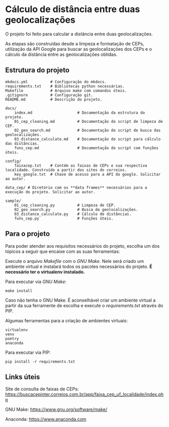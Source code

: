 # Cálculo de distância entre duas geolocalizações

O projeto foi feito para calcular a distância entre duas geolocalizações.

As etapas são construídas desde a limpeza e formatação de CEPs, utilização da API Google para buscar as geolocalizações dos CEPs e o cálculo da distância entre as geolocalizações obtidas.

## Estrutura do projeto

    mkdocs.yml          # Configuração do mkdocs.
    requirements.txt    # Bibliotecas python necessárias.
    Makefile            # Arquivo make com comandos úteis.
    .gitignore          # Configuração git.
    README.md           # Descrição do projeto.

    docs/
        index.md                    # Documentação da estrutura do projeto.
        01_cep_cleaning.md          # Documentação do script de limpeza de CEP.
        02_geo_search.md            # Documentação do script de busca das geolocalizações.
        03_distance_calculate.md    # Documentação do script para cálculo das distâncias.
        funs_cep.md                 # Documentação do script com funções úteis.

    config/
        faixacep.txt    # Contém as faixas de CEPs e sua respectiva localidade. Construído a partir dos sites do correios.
        key_google.txt  # Chave de acesso para a API do google. Solicitar ao autor.

    data_cep/ # Diretório com os **data frames** necessários para a execução do projeto. Solicitar ao autor.
    
    sample/
        01_cep_cleaning.py          # Limpeza de CEP.
        02_geo_search.py            # Busca de geolocalizações.
        03_distance_calculate.py    # Cálculo de distâncias.
        funs_cep.py                 # Funções úteis.

## Para o projeto

Para poder atender aos requisitos necessários do projeto, escolha um dos tópicos a seguir que encaixe com as suas ferramentas:

Execute o arquivo *Makefile* com o *GNU Make*. Nele será criado um ambiente virtual e instalará todos os pacotes necessários do projeto. **É necessário ter o virtualenv instalado.**

Para executar via *GNU Make*:

    make install

Caso não tenha o GNU Make. É aconselhável criar um ambiente virtual a partir da sua ferramente de escolha e execute o *requirements.txt* através do PIP.

Algumas ferramentas para a criação de ambientes virtuais:

    virtualenv
    venv
    poetry
    anaconda

Para executar via PIP:

    pip install -r requirements.txt

## Links úteis

Site de consulta de faixas de CEPs: <https://buscacepinter.correios.com.br/app/faixa_cep_uf_localidade/index.php>

GNU Make: <https://www.gnu.org/software/make/>

Anaconda: <https://www.anaconda.com>
